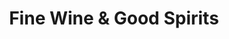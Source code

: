 ---
title: "Fine Wine & Good Spirits"
url: /manchester/fine-wine-and-good-spirits/
shop: alcohol
---